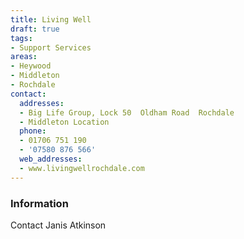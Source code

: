 ```yaml
---
title: Living Well
draft: true
tags:
- Support Services
areas:
- Heywood
- Middleton
- Rochdale
contact:
  addresses:
  - Big Life Group, Lock 50  Oldham Road  Rochdale
  - Middleton Location
  phone:
  - 01706 751 190
  - '07580 876 566'
  web_addresses:
  - www.livingwellrochdale.com
---
```


### Information
Contact Janis Atkinson

